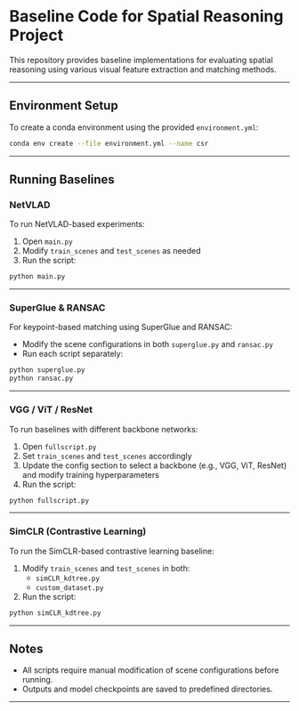 # Baseline Code for Spatial Reasoning Project

This repository provides baseline implementations for evaluating spatial reasoning using various visual feature extraction and matching methods.

---

## Environment Setup

To create a conda environment using the provided `environment.yml`:

```bash
conda env create --file environment.yml --name csr
```

---

## Running Baselines

### NetVLAD

To run NetVLAD-based experiments:

1. Open `main.py`
2. Modify `train_scenes` and `test_scenes` as needed
3. Run the script:

```bash
python main.py
```

---

### SuperGlue & RANSAC

For keypoint-based matching using SuperGlue and RANSAC:

- Modify the scene configurations in both `superglue.py` and `ransac.py`
- Run each script separately:

```bash
python superglue.py
python ransac.py
```

---

### VGG / ViT / ResNet

To run baselines with different backbone networks:

1. Open `fullscript.py`
2. Set `train_scenes` and `test_scenes` accordingly
3. Update the config section to select a backbone (e.g., VGG, ViT, ResNet) and modify training hyperparameters
4. Run the script:

```bash
python fullscript.py
```

---

### SimCLR (Contrastive Learning)

To run the SimCLR-based contrastive learning baseline:

1. Modify `train_scenes` and `test_scenes` in both:
   - `simCLR_kdtree.py`
   - `custom_dataset.py`
2. Run the script:

```bash
python simCLR_kdtree.py
```

---

## Notes

- All scripts require manual modification of scene configurations before running.
- Outputs and model checkpoints are saved to predefined directories.

---
